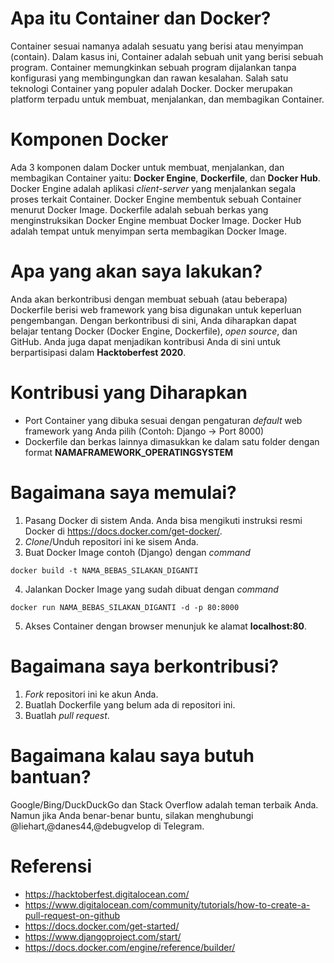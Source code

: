 # Apa itu Container dan Docker?
Container sesuai namanya adalah sesuatu yang berisi atau menyimpan (contain). Dalam kasus ini, Container adalah sebuah unit yang berisi sebuah program. Container memungkinkan sebuah program dijalankan tanpa konfigurasi yang membingungkan dan rawan kesalahan. Salah satu teknologi Container yang populer adalah Docker. Docker merupakan platform terpadu untuk membuat, menjalankan, dan membagikan Container.

# Komponen Docker
Ada 3 komponen dalam Docker untuk membuat, menjalankan, dan membagikan Container yaitu: **Docker Engine**, **Dockerfile**, dan **Docker Hub**. Docker Engine adalah aplikasi *client-server* yang menjalankan segala proses terkait Container. Docker Engine membentuk sebuah Container menurut Docker Image. Dockerfile adalah sebuah berkas yang menginstruksikan Docker Engine membuat Docker Image. Docker Hub adalah tempat untuk menyimpan serta membagikan Docker Image.

# Apa yang akan saya lakukan?
Anda akan berkontribusi dengan membuat sebuah (atau beberapa) Dockerfile berisi web framework yang bisa digunakan untuk keperluan pengembangan. Dengan berkontribusi di sini, Anda diharapkan dapat belajar tentang Docker (Docker Engine, Dockerfile), *open source*, dan GitHub. Anda juga dapat menjadikan kontribusi Anda di sini untuk berpartisipasi dalam **Hacktoberfest 2020**.

# Kontribusi yang Diharapkan
* Port Container yang dibuka sesuai dengan pengaturan *default* web framework yang Anda pilih (Contoh: Django -> Port 8000)
* Dockerfile dan berkas lainnya dimasukkan ke dalam satu folder dengan format **NAMAFRAMEWORK_OPERATINGSYSTEM**

# Bagaimana saya memulai?
1. Pasang Docker di sistem Anda. Anda bisa mengikuti instruksi resmi Docker di https://docs.docker.com/get-docker/.
2. *Clone*/Unduh repositori ini ke sisem Anda.
3. Buat Docker Image contoh (Django) dengan *command*
```
docker build -t NAMA_BEBAS_SILAKAN_DIGANTI
```
4. Jalankan Docker Image yang sudah dibuat dengan *command*
```
docker run NAMA_BEBAS_SILAKAN_DIGANTI -d -p 80:8000
```
5. Akses Container dengan browser menunjuk ke alamat **localhost:80**.

# Bagaimana saya berkontribusi?
1. *Fork* repositori ini ke akun Anda.
2. Buatlah Dockerfile yang belum ada di repositori ini.
3. Buatlah *pull request*.

# Bagaimana kalau saya butuh bantuan?
Google/Bing/DuckDuckGo dan Stack Overflow adalah teman terbaik Anda. Namun jika Anda benar-benar buntu, silakan menghubungi @liehart,@danes44,@debugvelop di Telegram.

# Referensi
* https://hacktoberfest.digitalocean.com/
* https://www.digitalocean.com/community/tutorials/how-to-create-a-pull-request-on-github
* https://docs.docker.com/get-started/
* https://www.djangoproject.com/start/
* https://docs.docker.com/engine/reference/builder/
